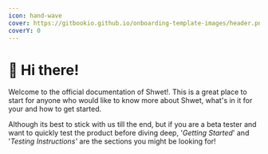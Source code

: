 ```yaml
---
icon: hand-wave
cover: https://gitbookio.github.io/onboarding-template-images/header.png
coverY: 0
---
```


# 👋 Hi there!

Welcome to the official documentation of Shwet!. This is a great place to start for anyone who would like to know more about Shwet, what's in it for your and how to get started.

Although its best to stick with us till the end, but if you are a beta tester and want to quickly test the product before diving deep, '_Getting Started_' and '_Testing Instructions'_ are the sections you might be looking for!
